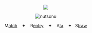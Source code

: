 <div id="header" align="center">

![](https://komarev.com/ghpvc/?username=destroy-boys&style=plastic&color=lightgray&label=_⚢_&base=1000)

![nutsonu](https://i.postimg.cc/V6Zsq7RY/Untitled76-20250114011720.png)

<div id="header" align="center">


M[atch](https://rentry.co/tianlang) ‎  ‎  ‎  ‎✦‎  ‎  ‎  ‎  R[entry](https://rentry.co/geto-sama) ‎  ‎  ‎  ‎✦‎  ‎  ‎  ‎  A[ta](https://lufeng.atabook.org/) ‎  ‎  ‎  ‎✦‎  ‎  ‎  ‎S[traw](https://4megz.straw.page)
